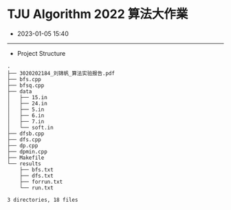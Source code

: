 # TJU Algorithm 2022 算法大作業

* 2023-01-05 15:40

---

* Project Structure

```
.
├── 3020202184_刘锦帆_算法实验报告.pdf
├── bfs.cpp
├── bfsq.cpp
├── data
│   ├── 15.in
│   ├── 24.in
│   ├── 5.in
│   ├── 6.in
│   ├── 7.in
│   └── soft.in
├── dfsb.cpp
├── dfs.cpp
├── dp.cpp
├── dpmin.cpp
├── Makefile
└── results
    ├── bfs.txt
    ├── dfs.txt
    ├── forrun.txt
    └── run.txt

3 directories, 18 files
```
